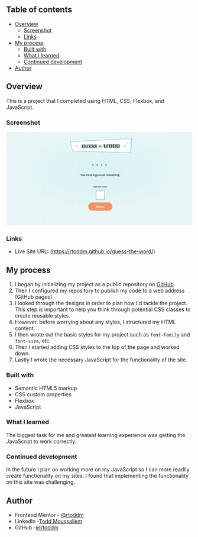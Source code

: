## Table of contents

- [Overview](#overview)
  - [Screenshot](#screenshot)
  - [Links](#links)
- [My process](#my-process)
  - [Built with](#built-with)
  - [What I learned](#what-i-learned)
  - [Continued development](#continued-development)
- [Author](#author)

## Overview

This is a project that I completed using HTML, CSS, Flexbox, and JavaScript.

### Screenshot

![](img/Guess_The_Word_Game_Screenshot.png)

### Links

- Live Site URL: (https://rtoddm.github.io/guess-the-word/)

## My process

1. I began by initializing my project as a public repository on [GitHub](https://github.com/rtoddm/guess-the-word).
2. Then I configured my repository to publish my code to a web address (GitHub pages).
3. I looked through the designs in order to plan how I'd tackle the project. This step is important to help you think through potential CSS classes to create reusable styles.
4. However, before worrying about any styles, I structured my HTML content.
5. I then wrote out the basic styles for my project such as `font-family` and `font-size`, etc.
6. Then I started adding CSS styles to the top of the page and worked down.
7. Lastly I wrote the necessary JavaScript for the functionality of the site.

### Built with

- Semantic HTML5 markup
- CSS custom properties
- Flexbox
- JavaScript

### What I learned

The biggest task for me and greatest learning experience was getting the JavaScript to work correctly.

### Continued development

In the future I plan on working more on my JavaScript so I can more readily create functionality on my sites. I found that implementing the functionality on this site was challenging.

## Author

- Frontend Mentor - [@rtoddm](https://www.frontendmentor.io/profile/rtoddm)
- LinkedIn -[Todd Moussallem](https://www.linkedin.com/in/todd-m-1a7aa8215)
- GitHub -[@rtoddm](https://rtoddm.github.io/git-repo-gallery/)
